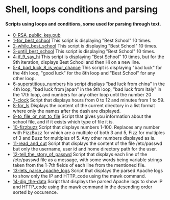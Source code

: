 # Shell, loops conditions and parsing
#### Scripts using loops and conditions, some used for parsing through text.

- [0-RSA_public_key.pub](https://github.com/viviani22/shell/blob/main/loops_conditions_and_parsing/0-RSA_public_key.pub) 
- [1-for_best_school](https://github.com/viviani22/shell/tree/main/loops_conditions_and_parsing) This script is displaying "Best School" 10 times.
- [2-while_best_school](https://github.com/viviani22/shell/blob/main/loops_conditions_and_parsing/2-while_best_school) This script is displaying "Best School" 10 times.
- [3-until_best_school](https://github.com/viviani22/shell/blob/main/loops_conditions_and_parsing/3-until_best_school) This script is displaying "Best School" 10 times.
- [4-if_9_say_hi](https://github.com/viviani22/shell/blob/main/loops_conditions_and_parsing/4-if_9_say_hi) This script is displaying "Best School" 10 times, but for the 9th iteration, displays Best School and then Hi on a new line.
- [5-4_bad_luck_8_is_your_chance](https://github.com/viviani22/shell/blob/main/loops_conditions_and_parsing/5-4_bad_luck_8_is_your_chance) This script is displaying "bad luck" for the 4th loop, "good luck" for the 8th loop and "Best School" for any other loop.
- [6-superstitious_numbers](https://github.com/viviani22/shell/blob/main/loops_conditions_and_parsing/6-superstitious_numbers) his script displays "bad luck from china" in the 4th loop, "bad luck from japan" in the 9th loop, "bad luck from italy" in the 17th loop, and numbers for any other loop until the number 20
- [7-clock](https://github.com/viviani22/shell/blob/main/loops_conditions_and_parsing/7-clock) Script that displays hours from 0 to 12 and minutes from 1 to 59.
- [8-for_ls](https://github.com/viviani22/shell/blob/main/loops_conditions_and_parsing/8-for_ls) Displays the content of the current directory in a list format where only the names after the dash are displayed.
- [9-to_file_or_not_to_file](https://github.com/viviani22/shell/blob/main/loops_conditions_and_parsing/9-to_file_or_not_to_file) Script that gives you information about the school file, and if it exists which type of file it is.
- [10-fizzbuzz](https://github.com/viviani22/shell/blob/main/loops_conditions_and_parsing/10-fizzbuzz) Script that displays numbers 1-100. Replaces any number with FizzBuzz for which are a multiple of both 3 and 5, Fizz for multiples of 3 and Buzz for multiples of 5. Any other numbers displayed as is.
- [11-read_and_cut](https://github.com/viviani22/shell/blob/main/loops_conditions_and_parsing/11-read_and_cut) Script that displays the content of the file /etc/passwd but only the username, user id and home directory path for the user.
- [12-tell_the_story_of_passwd](https://github.com/viviani22/shell/blob/main/loops_conditions_and_parsing/12-tell_the_story_of_passwd)  Script that displays each line of the /etc/passwd file as a message, with some words being variable strings taken from the 1-7th fields of each line from the mentioned file.
- [13-lets_parse_apache_logs](https://github.com/viviani22/shell/blob/main/loops_conditions_and_parsing/13-lets_parse_apache_logs) Script that displays the parsed Apache logs to show only the IP and HTTP_code using the mawk command.
- [14-dig_the-data](https://github.com/viviani22/shell/blob/main/loops_conditions_and_parsing/14-dig_the-data) Script that displays the parsed Apache logs to show IP and HTTP_code using the mawk command in the desending order sorted by occurence.

